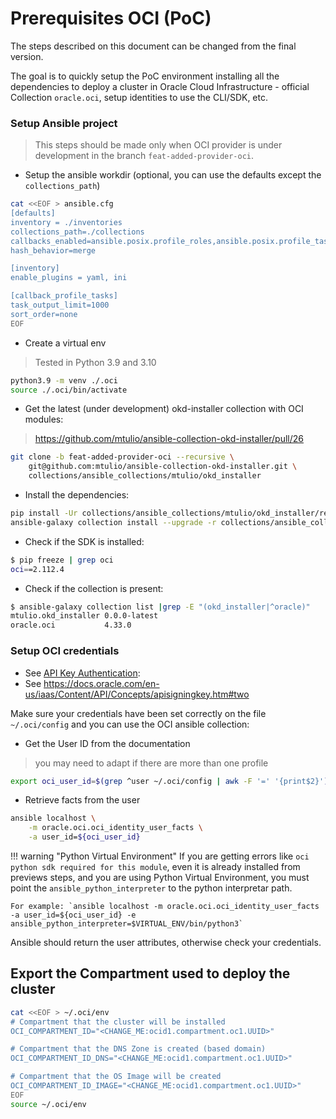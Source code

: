 # Prerequisites OCI (PoC)

The steps described on this document can be changed from the final version.

The goal is to quickly setup the PoC environment installing all the dependencies to deploy a cluster in Oracle Cloud Infrastructure - official Collection `oracle.oci`, setup identities to use the CLI/SDK, etc.

### Setup Ansible project

> This steps should be made only when OCI provider is under development in the branch `feat-added-provider-oci`.

- Setup the ansible workdir (optional, you can use the defaults except the `collections_path`)

```bash
cat <<EOF > ansible.cfg
[defaults]
inventory = ./inventories
collections_path=./collections
callbacks_enabled=ansible.posix.profile_roles,ansible.posix.profile_tasks
hash_behavior=merge

[inventory]
enable_plugins = yaml, ini

[callback_profile_tasks]
task_output_limit=1000
sort_order=none
EOF
```

- Create a virtual env

> Tested in Python 3.9 and 3.10

```bash
python3.9 -m venv ./.oci
source ./.oci/bin/activate
```

- Get the latest (under development) okd-installer collection with OCI modules:

> https://github.com/mtulio/ansible-collection-okd-installer/pull/26

```bash
git clone -b feat-added-provider-oci --recursive \
    git@github.com:mtulio/ansible-collection-okd-installer.git \
    collections/ansible_collections/mtulio/okd_installer
```

- Install the dependencies:

```bash
pip install -Ur collections/ansible_collections/mtulio/okd_installer/requirements.txt
ansible-galaxy collection install --upgrade -r collections/ansible_collections/mtulio/okd_installer/requirements.yml
```

- Check if the SDK is installed:

```bash
$ pip freeze | grep oci
oci==2.112.4
```

- Check if the collection is present:


```bash
$ ansible-galaxy collection list |grep -E "(okd_installer|^oracle)"
mtulio.okd_installer 0.0.0-latest
oracle.oci           4.33.0
```

### Setup OCI credentials

- See [API Key Authentication](https://docs.oracle.com/en-us/iaas/tools/oci-ansible-collection/4.11.0/guides/authentication.html#api-key-authentication):
- See https://docs.oracle.com/en-us/iaas/Content/API/Concepts/apisigningkey.htm#two

Make sure your credentials have been set correctly on the file `~/.oci/config` and you can use the OCI ansible collection:

- Get the User ID from the documentation

> you may need to adapt if there are more than one profile

```bash
export oci_user_id=$(grep ^user ~/.oci/config | awk -F '=' '{print$2}')
```

- Retrieve facts from the user

```bash
ansible localhost \
    -m oracle.oci.oci_identity_user_facts \
    -a user_id=${oci_user_id}
```

!!! warning "Python Virtual Environment"
    If you are getting errors like `oci python sdk required for this module`, even it is already installed from previews steps,
    and you are using Python Virtual Environment, you must point the `ansible_python_interpreter` to the python interpretar path.

    For example: `ansible localhost -m oracle.oci.oci_identity_user_facts -a user_id=${oci_user_id} -e ansible_python_interpreter=$VIRTUAL_ENV/bin/python3`

Ansible should return the user attributes, otherwise check your credentials.

## Export the Compartment used to deploy the cluster

```bash
cat <<EOF > ~/.oci/env
# Compartment that the cluster will be installed
OCI_COMPARTMENT_ID="<CHANGE_ME:ocid1.compartment.oc1.UUID>"

# Compartment that the DNS Zone is created (based domain)
OCI_COMPARTMENT_ID_DNS="<CHANGE_ME:ocid1.compartment.oc1.UUID>"

# Compartment that the OS Image will be created
OCI_COMPARTMENT_ID_IMAGE="<CHANGE_ME:ocid1.compartment.oc1.UUID>"
EOF
source ~/.oci/env
```